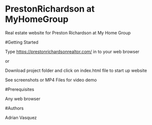# PrestonRichardson at MyHomeGroup

Real estate website for Preston Richardson at My Home Group

#Getting Started

Type https://prestonrichardsonrealtor.com/ in to your web browser

or

Download project folder and click on index.html file to start up website 

See screenshots or MP4 Files for video demo

#Prerequisites

Any web browser

#Authors

Adrian Vasquez
